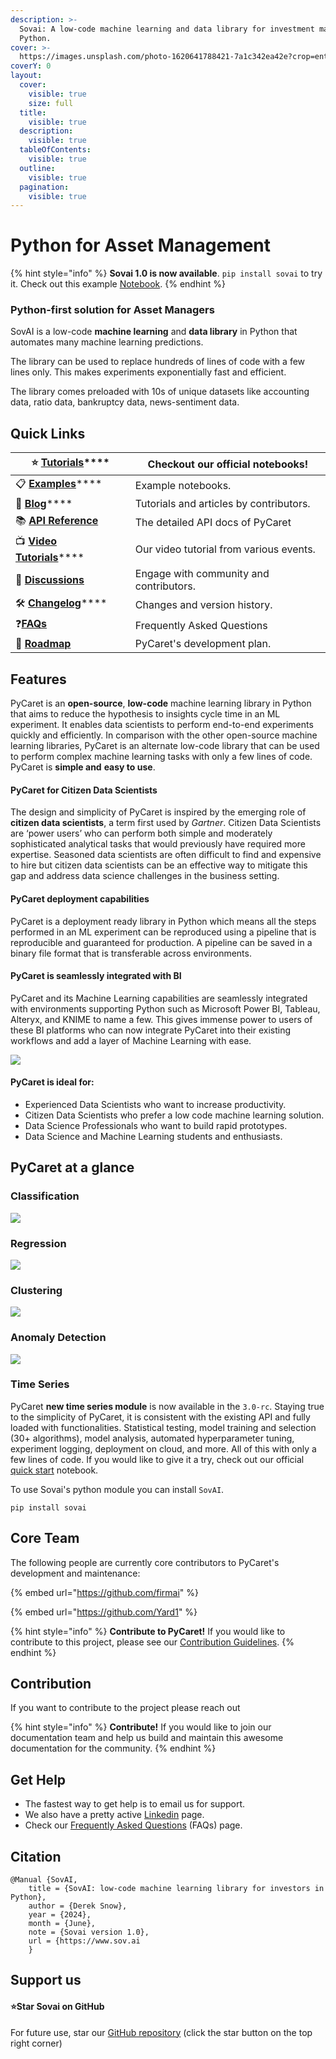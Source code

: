 ```yaml
---
description: >-
  Sovai: A low-code machine learning and data library for investment managers in
  Python.
cover: >-
  https://images.unsplash.com/photo-1620641788421-7a1c342ea42e?crop=entropy&cs=tinysrgb&fm=jpg&ixid=MnwxOTcwMjR8MHwxfHNlYXJjaHw1fHxncmFkaWVudHxlbnwwfHx8fDE2NzY4NTQ4Mjk&ixlib=rb-4.0.3&q=80
coverY: 0
layout:
  cover:
    visible: true
    size: full
  title:
    visible: true
  description:
    visible: true
  tableOfContents:
    visible: true
  outline:
    visible: true
  pagination:
    visible: true
---
```


# Python for Asset Management

{% hint style="info" %}
**Sovai 1.0 is now available**. `pip install sovai` to try it. Check out this example [Notebook](https://colab.research.google.com/drive/1\_H0sHYhzKGZDmgzrQLosuZAR3nOaL6CN?usp=sharing).
{% endhint %}

### Python-first solution for Asset Managers&#x20;

SovAI is a low-code **machine learning** and **data library** in Python that automates many machine learning predictions.&#x20;

The library can be used to replace hundreds of lines of code with a few lines only. This makes experiments exponentially fast and efficient.&#x20;

The library comes preloaded with 10s of unique datasets like accounting data, ratio data, bankruptcy data, news-sentiment data.&#x20;

## Quick Links

| ⭐ [**Tutorials**](get-started/tutorials.md)\*\*\*\*                         | Checkout our official notebooks!        |
| --------------------------------------------------------------------------- | --------------------------------------- |
| 📋 [**Examples**](datasets/breakout-3.md)\*\*\*\*                           | Example notebooks.                      |
| 📙 [**Blog**](broken-reference)\*\*\*\*                                     | Tutorials and articles by contributors. |
| 📚 [**API Reference**](https://pycaret.readthedocs.io/en/latest/index.html) | The detailed API docs of PyCaret        |
| 📺 [**Video Tutorials**](datasets/institutional.md)\*\*\*\*                 | Our video tutorial from various events. |
| 📢 [**Discussions**](https://github.com/pycaret/pycaret/discussions)        | Engage with community and contributors. |
| 🛠️ [**Changelog**](get-started/release-notes.md)\*\*\*\*                   | Changes and version history.            |
| :question:[**FAQs**](datasets/faqs.md)                                      | Frequently Asked Questions              |
| 🌳 [**Roadmap**](https://github.com/pycaret/pycaret/issues/1756)            | PyCaret's development plan.             |

## Features

PyCaret is an **open-source**, **low-code** machine learning library in Python that aims to reduce the hypothesis to insights cycle time in an ML experiment. It enables data scientists to perform end-to-end experiments quickly and efficiently. In comparison with the other open-source machine learning libraries, PyCaret is an alternate low-code library that can be used to perform complex machine learning tasks with only a few lines of code. PyCaret is **simple and** **easy to use**.

#### PyCaret for Citizen Data Scientists

The design and simplicity of PyCaret is inspired by the emerging role of **citizen data scientists**, a term first used by _Gartner_. Citizen Data Scientists are ‘power users’ who can perform both simple and moderately sophisticated analytical tasks that would previously have required more expertise. Seasoned data scientists are often difficult to find and expensive to hire but citizen data scientists can be an effective way to mitigate this gap and address data science challenges in the business setting.

#### PyCaret deployment capabilities

PyCaret is a deployment ready library in Python which means all the steps performed in an ML experiment can be reproduced using a pipeline that is reproducible and guaranteed for production. A pipeline can be saved in a binary file format that is transferable across environments.

#### PyCaret is seamlessly integrated with BI

PyCaret and its Machine Learning capabilities are seamlessly integrated with environments supporting Python such as Microsoft Power BI, Tableau, Alteryx, and KNIME to name a few. This gives immense power to users of these BI platforms who can now integrate PyCaret into their existing workflows and add a layer of Machine Learning with ease.

![](<.gitbook/assets/image (506).png>)

#### PyCaret is ideal for:

* Experienced Data Scientists who want to increase productivity.
* Citizen Data Scientists who prefer a low code machine learning solution.
* Data Science Professionals who want to build rapid prototypes.
* Data Science and Machine Learning students and enthusiasts.

## PyCaret at a glance

### Classification

![](<.gitbook/assets/image (86).png>)

### Regression

![](<.gitbook/assets/image (216).png>)

### Clustering

![](<.gitbook/assets/image (98).png>)

### Anomaly Detection

![](<.gitbook/assets/image (243).png>)

### Time Series

PyCaret **new time series module** is now available in the `3.0-rc`. Staying true to the simplicity of PyCaret, it is consistent with the existing API and fully loaded with functionalities. Statistical testing, model training and selection (30+ algorithms), model analysis, automated hyperparameter tuning, experiment logging, deployment on cloud, and more. All of this with only a few lines of code. If you would like to give it a try, check out our official [quick start](https://nbviewer.org/github/pycaret/pycaret/blob/master/examples/time\_series/forecasting/time\_series\_101.ipynb) notebook.



To use Sovai's python module you can install `SovAI`.

```
pip install sovai
```

## Core Team

The following people are currently core contributors to PyCaret's development and maintenance:

{% embed url="https://github.com/firmai" %}

{% embed url="https://github.com/Yard1" %}

{% hint style="info" %}
**Contribute to PyCaret!** If you would like to contribute to this project, please see our [Contribution Guidelines](https://github.com/pycaret/pycaret/blob/master/CONTRIBUTING.md).
{% endhint %}

## Contribution

If you want to contribute to the project please reach out

{% hint style="info" %}
**Contribute!** If you would like to join our documentation team and help us build and maintain this awesome documentation for the community.
{% endhint %}

## Get Help

* The fastest way to get help is to email us for support.&#x20;
* We also have a pretty active [Linkedin](https://www.linkedin.com/company/sovai/) page.
* Check our [Frequently Asked Questions](datasets/faqs.md) (FAQs) page.

## Citation

```
@Manual {SovAI, 
    title = {SovAI: low-code machine learning library for investors in Python}, 
    author = {Derek Snow}, 
    year = {2024}, 
    month = {June}, 
    note = {Sovai version 1.0}, 
    url = {https://www.sov.ai
    }
```

## Support us

#### :star:Star **Sovai** on GitHub <a href="#star-fastapi-in-github" id="star-fastapi-in-github"></a>

For future use, star our [GitHub repository](https://github.com/sovai-research/SovAI) (click the star button on the top right corner)

